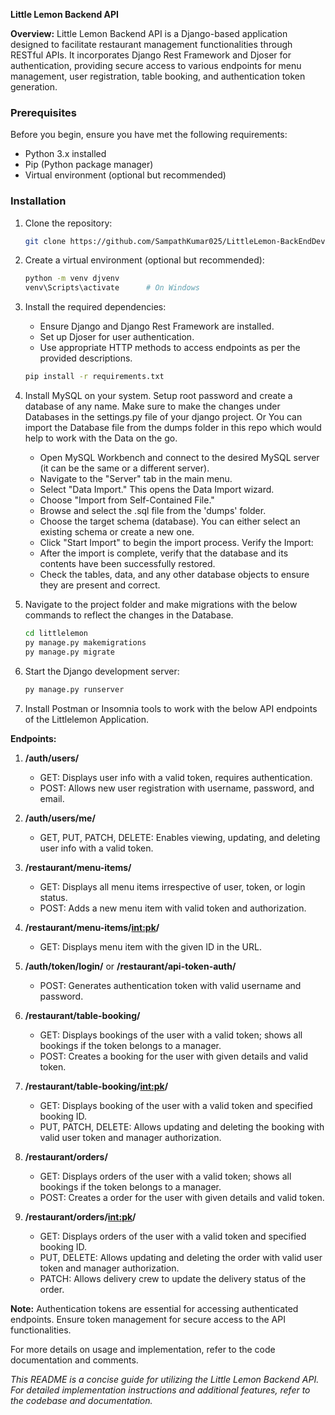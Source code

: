 **Little Lemon Backend API**

**Overview:**
Little Lemon Backend API is a Django-based application designed to facilitate restaurant management functionalities through RESTful APIs. It incorporates Django Rest Framework and Djoser for authentication, providing secure access to various endpoints for menu management, user registration, table booking, and authentication token generation.

### Prerequisites

Before you begin, ensure you have met the following requirements:

- Python 3.x installed
- Pip (Python package manager)
- Virtual environment (optional but recommended)

### Installation

1. Clone the repository:

   ```bash
   git clone https://github.com/SampathKumar025/LittleLemon-BackEndDev.git

2. Create a virtual environment (optional but recommended):

    ```bash
    python -m venv djvenv
    venv\Scripts\activate      # On Windows

3. Install the required dependencies:
   - Ensure Django and Django Rest Framework are installed.
   - Set up Djoser for user authentication.
   - Use appropriate HTTP methods to access endpoints as per the provided descriptions.

    ```bash
    pip install -r requirements.txt

4. Install MySQL on your system. Setup root password and create a database of any name. Make sure to make the changes under Databases in the settings.py file of your django project.
Or
You can import the Database file from the dumps folder in this repo which would help to work with the Data on the go.
   - Open MySQL Workbench and connect to the desired MySQL server (it can be the same or a different server).
   - Navigate to the "Server" tab in the main menu.
   - Select "Data Import." This opens the Data Import wizard.
   - Choose "Import from Self-Contained File."
   - Browse and select the .sql file from the 'dumps' folder.
   - Choose the target schema (database). You can either select an existing schema or create a new one.
   - Click "Start Import" to begin the import process.
Verify the Import:
   - After the import is complete, verify that the database and its contents have been successfully restored.
   - Check the tables, data, and any other database objects to ensure they are present and correct.

5. Navigate to the project folder and make migrations with the below commands to reflect the changes in the Database.

   ```bash
   cd littlelemon
   py manage.py makemigrations
   py manage.py migrate

6. Start the Django development server:

    ```bash
    py manage.py runserver

7. Install Postman or Insomnia tools to work with the below API endpoints of the Littlelemon Application.


**Endpoints:**

1. **/auth/users/**
   - GET: Displays user info with a valid token, requires authentication.
   - POST: Allows new user registration with username, password, and email.


2. **/auth/users/me/**
   - GET, PUT, PATCH, DELETE: Enables viewing, updating, and deleting user info with a valid token.


3. **/restaurant/menu-items/**
   - GET: Displays all menu items irrespective of user, token, or login status.
   - POST: Adds a new menu item with valid token and authorization.


4. **/restaurant/menu-items/<int:pk>/**
   - GET: Displays menu item with the given ID in the URL.


5. **/auth/token/login/** or **/restaurant/api-token-auth/**
   - POST: Generates authentication token with valid username and password.


6. **/restaurant/table-booking/**
   - GET: Displays bookings of the user with a valid token; shows all bookings if the token belongs to a manager.
   - POST: Creates a booking for the user with given details and valid token.


7. **/restaurant/table-booking/<int:pk>/**
   - GET: Displays booking of the user with a valid token and specified booking ID.
   - PUT, PATCH, DELETE: Allows updating and deleting the booking with valid user token and manager authorization.


8. **/restaurant/orders/**
   - GET: Displays orders of the user with a valid token; shows all bookings if the token belongs to a manager.
   - POST: Creates a order for the user with given details and valid token.


9. **/restaurant/orders/<int:pk>/**
   - GET: Displays orders of the user with a valid token and specified booking ID.
   - PUT, DELETE: Allows updating and deleting the order with valid user token and manager authorization.
   - PATCH: Allows delivery crew to update the delivery status of the order.


**Note:** Authentication tokens are essential for accessing authenticated endpoints. Ensure token management for secure access to the API functionalities.

For more details on usage and implementation, refer to the code documentation and comments.

*This README is a concise guide for utilizing the Little Lemon Backend API. For detailed implementation instructions and additional features, refer to the codebase and documentation.*